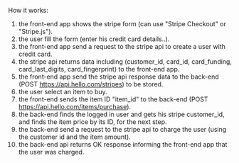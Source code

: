 How it works:

1. the front-end app shows the stripe form (can use "Stripe Checkout" or "Stripe.js").
2. the user fill the form (enter his credit card details..).
3. the front-end app send a request to the stripe api to create a user with credit card.
4. the stripe api returns data including (customer_id, card_id, card_funding, card_last_digits, card_fingerprint) to the front-end app.
5. the front-end app send the stripe api response data to the back-end (POST https://api.hello.com/stripes) to be stored.
6. the user select an item to buy.
7. the front-end sends the item ID "item_id" to the back-end (POST https://api.hello.com/items/purchase).
8. the back-end finds the logged in user and gets his stripe customer_id, and finds the item price by its ID, for the next step.
9. the back-end send a request to the stripe api to charge the user (using the customer id and the item amount).
10. the back-end api returns OK response informing the front-end app that the user was charged.
